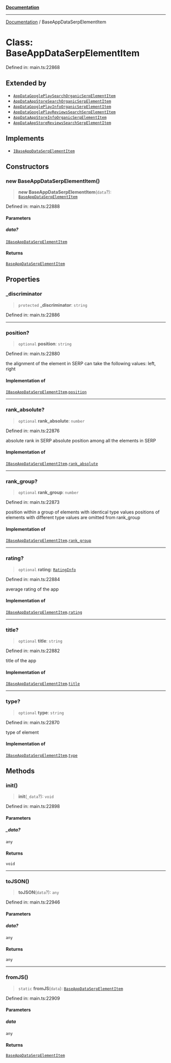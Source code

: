 [**Documentation**](../README.md)

***

[Documentation](../README.md) / BaseAppDataSerpElementItem

# Class: BaseAppDataSerpElementItem

Defined in: main.ts:22868

## Extended by

- [`AppDataGooglePlaySearchOrganicSerpElementItem`](AppDataGooglePlaySearchOrganicSerpElementItem.md)
- [`AppDataAppStoreSearchOrganicSerpElementItem`](AppDataAppStoreSearchOrganicSerpElementItem.md)
- [`AppDataGooglePlayInfoOrganicSerpElementItem`](AppDataGooglePlayInfoOrganicSerpElementItem.md)
- [`AppDataGooglePlayReviewsSearchSerpElementItem`](AppDataGooglePlayReviewsSearchSerpElementItem.md)
- [`AppDataAppStoreInfoOrganicSerpElementItem`](AppDataAppStoreInfoOrganicSerpElementItem.md)
- [`AppDataAppStoreReviewsSearchSerpElementItem`](AppDataAppStoreReviewsSearchSerpElementItem.md)

## Implements

- [`IBaseAppDataSerpElementItem`](../interfaces/IBaseAppDataSerpElementItem.md)

## Constructors

### new BaseAppDataSerpElementItem()

> **new BaseAppDataSerpElementItem**(`data`?): [`BaseAppDataSerpElementItem`](BaseAppDataSerpElementItem.md)

Defined in: main.ts:22888

#### Parameters

##### data?

[`IBaseAppDataSerpElementItem`](../interfaces/IBaseAppDataSerpElementItem.md)

#### Returns

[`BaseAppDataSerpElementItem`](BaseAppDataSerpElementItem.md)

## Properties

### \_discriminator

> `protected` **\_discriminator**: `string`

Defined in: main.ts:22886

***

### position?

> `optional` **position**: `string`

Defined in: main.ts:22880

the alignment of the element in SERP
can take the following values:
left, right

#### Implementation of

[`IBaseAppDataSerpElementItem`](../interfaces/IBaseAppDataSerpElementItem.md).[`position`](../interfaces/IBaseAppDataSerpElementItem.md#position)

***

### rank\_absolute?

> `optional` **rank\_absolute**: `number`

Defined in: main.ts:22876

absolute rank in SERP
absolute position among all the elements in SERP

#### Implementation of

[`IBaseAppDataSerpElementItem`](../interfaces/IBaseAppDataSerpElementItem.md).[`rank_absolute`](../interfaces/IBaseAppDataSerpElementItem.md#rank_absolute)

***

### rank\_group?

> `optional` **rank\_group**: `number`

Defined in: main.ts:22873

position within a group of elements with identical type values
positions of elements with different type values are omitted from rank_group

#### Implementation of

[`IBaseAppDataSerpElementItem`](../interfaces/IBaseAppDataSerpElementItem.md).[`rank_group`](../interfaces/IBaseAppDataSerpElementItem.md#rank_group)

***

### rating?

> `optional` **rating**: [`RatingInfo`](RatingInfo.md)

Defined in: main.ts:22884

average rating of the app

#### Implementation of

[`IBaseAppDataSerpElementItem`](../interfaces/IBaseAppDataSerpElementItem.md).[`rating`](../interfaces/IBaseAppDataSerpElementItem.md#rating)

***

### title?

> `optional` **title**: `string`

Defined in: main.ts:22882

title of the app

#### Implementation of

[`IBaseAppDataSerpElementItem`](../interfaces/IBaseAppDataSerpElementItem.md).[`title`](../interfaces/IBaseAppDataSerpElementItem.md#title)

***

### type?

> `optional` **type**: `string`

Defined in: main.ts:22870

type of element

#### Implementation of

[`IBaseAppDataSerpElementItem`](../interfaces/IBaseAppDataSerpElementItem.md).[`type`](../interfaces/IBaseAppDataSerpElementItem.md#type)

## Methods

### init()

> **init**(`_data`?): `void`

Defined in: main.ts:22898

#### Parameters

##### \_data?

`any`

#### Returns

`void`

***

### toJSON()

> **toJSON**(`data`?): `any`

Defined in: main.ts:22946

#### Parameters

##### data?

`any`

#### Returns

`any`

***

### fromJS()

> `static` **fromJS**(`data`): [`BaseAppDataSerpElementItem`](BaseAppDataSerpElementItem.md)

Defined in: main.ts:22909

#### Parameters

##### data

`any`

#### Returns

[`BaseAppDataSerpElementItem`](BaseAppDataSerpElementItem.md)
